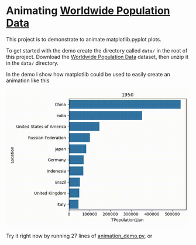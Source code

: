 # Animating [Worldwide Population Data](https://www.kaggle.com/datasets/shivd24coder/worldwide-population-data)

This project is to demonstrate to animate matplotlib.pyplot plots.

To get started with the demo create the directory called `data/` in the root of this project. Download the [Worldwide Population Data](https://www.kaggle.com/datasets/shivd24coder/worldwide-population-data?select=WPP2022_Demographic_Indicators_Medium.csv) dataset, then unzip it in the `data/` directory.

In the demo I show how matplotlib could be used to easily create an animation like this

<!-- <video src="population.mp4" controls></video> -->
![Demo of animation created in matplotlib](population.gif)

Try it right now by running 27 lines of [animation_demo.py](animation_demo.py), or 
